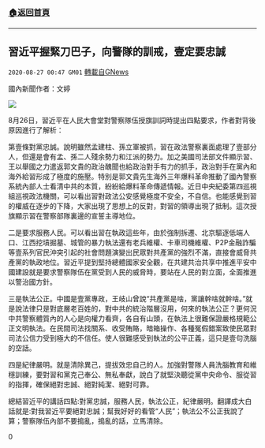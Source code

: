 ###  [:house:返回首頁](https://github.com/ourhimalayas/txt)
---

## 習近平握緊刀巴子，向警隊的訓戒，壹定要忠誠
`2020-08-27 00:47 GM01` [轉載自GNews](https://gnews.org/zh-hant/319539/)

國內新聞作者：文婷

![](https://s3.amazonaws.com/gnews-media-offload/wp-content/uploads/2020/08/27003932/w644.jpeg)

8月26日，習近平在人民大會堂對警察隊伍授旗訓詞時提出四點要求，作者對背後原因進行了解析：

第壹條對黨忠誠。說明雖然孟建柱、孫立軍被抓，習在政法警察裏面處理了壹部分人，但還是會有孟、孫二人殘余勢力和江派的勢力。加之美國司法部文件顯示習、王以舉國之力遣返郭文貴的政治醜聞也給政治對手有力的抓手，政治對手在黨內和海外給習形成了極度的施壓。特別是郭文貴先生海外三年爆料革命推動了國內警察系統內部人士看清中共的本質，紛紛給爆料革命傳遞情報。近日中央紀委第四巡視組巡視政法機關，可以看出習對政法公安感覺極度不安全，不自信。也能感覺到習的權威在逐步的下降，大家出現了思想上的反對，對習的領導出現了抵制。這次授旗顯示習在警察部隊裏邊的宣誓主導地位。

二是要求服務人民。可以看出習在執政這些年，由於強制拆遷、北京驅逐低端人口、江西挖墳掘墓、城管的暴力執法還有老兵維權、卡車司機維權、P2P金融詐騙等壹系列官民沖突引起的社會問題演變出民眾對共產黨的強烈不滿，直接會威脅共產黨的執政地位。習近平提到堅持總體國家安全觀，在共建共治共享中推進平安中國建設就是要求警察隊伍在黨受到人民的威脅時，要站在人民的對立面，全面推進以警治國方針。

三是執法公正。中國是壹黨專政，王岐山曾說“共產黨是啥，黨讓幹啥就幹啥。”就是說法律只是對底層老百姓的，對中共的統治階層沒用，何來的執法公正？更何況中共警察體質內的人心是向權力看齊，各自有山頭，在執法上很難保證嚴格規範公正文明執法。在民間司法找關系、收受賄賂，暗箱操作、各種冤假錯案致使民眾對司法公信力受到極大的不信任。使人很難感受到執法的公平正義，這只是壹句洗腦的空話。

四是紀律嚴明。就是清除異己，提拔效忠自己的人。加強對警隊人員洗腦教育和維穩訓練，要對習和黨克己奉公、無私奉獻，說白了就堅決聽從黨中央命令、服從習的指揮，確保絕對忠誠、絕對純潔、絕對可靠。

總結習近平的講話四點:對黨忠誠，服務人民，執法公正，紀律嚴明。翻譯成大白話就是:對我習近平要絕對忠誠；幫我好好的看管“人民”；執法公不公正我說了算；警察隊伍內部不要搗亂，搗亂的話，立馬清除。

0
